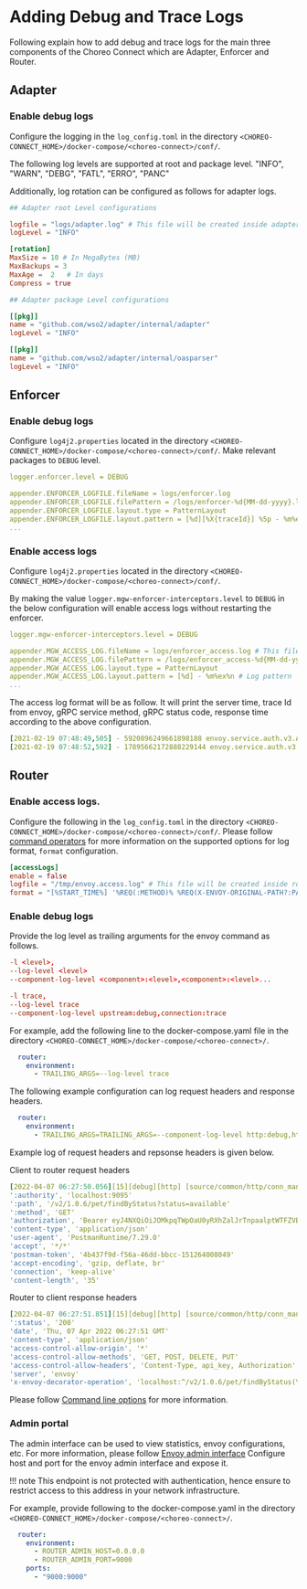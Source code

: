 # Adding Debug and Trace Logs

Following explain how to add debug and trace logs for the main three components of the Choreo Connect which are Adapter, Enforcer and Router.

## Adapter

### Enable debug logs

Configure the logging in the `log_config.toml` in the directory `<CHOREO-CONNECT_HOME>/docker-compose/<choreo-connect>/conf/`.

The following log levels are supported at root and package level. 
"INFO", "WARN", "DEBG", "FATL", "ERRO", "PANC"

Additionally, log rotation can be configured as follows for adapter logs.

```toml
## Adapter root Level configurations

logfile = "logs/adapter.log" # This file will be created inside adapter container.
logLevel = "INFO"

[rotation]
MaxSize = 10 # In MegaBytes (MB)
MaxBackups = 3
MaxAge =  2   # In days
Compress = true

## Adapter package Level configurations

[[pkg]]
name = "github.com/wso2/adapter/internal/adapter"
logLevel = "INFO"

[[pkg]]
name = "github.com/wso2/adapter/internal/oasparser"
logLevel = "INFO"
```

## Enforcer

### Enable debug logs

Configure `log4j2.properties` located in the directory `<CHOREO-CONNECT_HOME>/docker-compose/<choreo-connect>/conf/`.
Make relevant packages to `DEBUG` level.

```yaml
logger.enforcer.level = DEBUG
```

```yaml
appender.ENFORCER_LOGFILE.fileName = logs/enforcer.log
appender.ENFORCER_LOGFILE.filePattern = /logs/enforcer-%d{MM-dd-yyyy}.log
appender.ENFORCER_LOGFILE.layout.type = PatternLayout
appender.ENFORCER_LOGFILE.layout.pattern = [%d][%X{traceId}] %5p - %m%ex%n
...
```

### Enable access logs

Configure `log4j2.properties` located in the directory `<CHOREO-CONNECT_HOME>/docker-compose/<choreo-connect>/conf/`.

By making the value `logger.mgw-enforcer-interceptors.level` to `DEBUG` in the below configuration will enable access logs without restarting the enforcer.

```yaml
logger.mgw-enforcer-interceptors.level = DEBUG
```

```yaml
appender.MGW_ACCESS_LOG.fileName = logs/enforcer_access.log # This file will be created inside enforcer container.
appender.MGW_ACCESS_LOG.filePattern = /logs/enforcer_access-%d{MM-dd-yyyy}.log
appender.MGW_ACCESS_LOG.layout.type = PatternLayout
appender.MGW_ACCESS_LOG.layout.pattern = [%d] - %m%ex%n # Log pattern
...
```

The access log format will be as follow. It will print the server time, trace Id from envoy, gRPC service method, gRPC status code, response time according to the above configuration.

```yaml
[2021-02-19 07:48:49,505] - 5920896249661898188 envoy.service.auth.v3.Authorization/Check 16 34
[2021-02-19 07:48:52,592] - 17895662172888229144 envoy.service.auth.v3.Authorization/Check 16 7
```

## Router

### Enable access logs.

Configure the following in the `log_config.toml` in the directory `<CHOREO-CONNECT_HOME>/docker-compose/<choreo-connect>/conf/`.
Please follow [command operators]({{envoy_path}}/configuration/observability/access_log/usage#command-operators) for more information on the supported options for log format, `format` configuration.  

```toml
[accessLogs]
enable = false
logfile = "/tmp/envoy.access.log" # This file will be created inside router container.
format = "[%START_TIME%] '%REQ(:METHOD)% %REQ(X-ENVOY-ORIGINAL-PATH?:PATH)% %PROTOCOL%' %RESPONSE_CODE% %RESPONSE_FLAGS% %BYTES_RECEIVED% %BYTES_SENT% %DURATION% %RESP(X-ENVOY-UPSTREAM-SERVICE-TIME)% '%REQ(X-FORWARDED-FOR)%' '%REQ(USER-AGENT)%' '%REQ(X-REQUEST-ID)%' '%REQ(:AUTHORITY)%' '%UPSTREAM_HOST%'\n"
```

### Enable debug logs

Provide the log level as trailing arguments for the envoy command as follows.

```toml tab="Format"
-l <level>, 
--log-level <level>
--component-log-level <component>:<level>,<component>:<level>...
```

```toml tab="Example"
-l trace, 
--log-level trace
--component-log-level upstream:debug,connection:trace
```

For example, add the following line to the docker-compose.yaml file in the directory `<CHOREO-CONNECT_HOME>/docker-compose/<choreo-connect>/`. 

```yaml
  router:
    environment:
      - TRAILING_ARGS=--log-level trace
```
The following example configuration can log request headers and response headers.

```yaml
  router:
    environment:
      - TRAILING_ARGS=TRAILING_ARGS=--component-log-level http:debug,http2:debug,conn_handler:debug
```
Example log of request headers and repsonse headers is given below.

Client to router request headers
```yaml
[2022-04-07 06:27:50.056][15][debug][http] [source/common/http/conn_manager_impl.cc:867] [C23][S16704314296340818822] request headers complete (end_stream=false):
':authority', 'localhost:9095'
':path', '/v2/1.0.6/pet/findByStatus?status=available'
':method', 'GET'
'authorization', 'Bearer eyJ4NXQiOiJOMkpqTWpOaU0yRXhZalJrTnpaalptWTFZVEF4Tm1GbE5qZzRPV1UxWVdRMll6YzFObVk1TlEiLCJraWQiOiJNREpsTmpJeE4yRTFPR1psT0dWbU1HUXhPVEZsTXpCbU5tRmpaalEwWTJZd09HWTBOMkkwWXpFNFl6WmpOalJoWW1SbU1tUTBPRGRpTkRoak1HRXdNQV9SUzI1NiIsImFsZyI6IlJTMjU2In0.eyJzdWIiOiJhZG1pbiIsImF1dCI6IkFQUExJQ0FUSU9OIiwiYXVkIjoiaWxBRkJNcVBPRVp6YVMzYkM0ajRTZEc5SU9jYSIsIm5iZiI6MTY0OTMxMjUyNywiYXpwIjoiaWxBRkJNcVBPRVp6YVMzYkM0ajRTZEc5SU9jYSIsInNjb3BlIjoicmVhZDpwZXRzIHdyaXRlOnBldHMiLCJpc3MiOiJodHRwczpcL1wvYXBpbTo5NDQ0XC9vYXV0aDJcL3Rva2VuIiwiZXhwIjoxNjQ5MzE2MTI3LCJpYXQiOjE2NDkzMTI1MjcsImp0aSI6IjI4YTU0YmE3LWIwMzAtNDMyNS05N2QzLWU5MGJmM2I1ZWRkYSJ9.QiLKUnfdO27kiAbY_tzldDQjG28RGgPJ79jC8YDIeK-6XGzGssD_mx-lZeJzyR3CZDqqqqWEK5W08EZb_V3KI7kt6U6LbazPt8IQz7DfrLeEgFWVKTTHvmcgUkOW1XDLTISg053Jeg9xcv36qG-k4SEGRQRO9U31xegj2nZnZGQm7vPB2T6TLTXbqnKI720JupVinYIumXhpFkWQ1hTA4FdyYaPVtRNrwfEmOHd7YYKO467xSg8lTttIlRL2tkWDsOH4HC5U7TsfCVhKV2TNDZLKAtVWQXlQSktWQdyVirxTGs5-iDyKYQaMzORxbt6Dpyw9Tb5V2YYPGh_WmtIhyw'
'content-type', 'application/json'
'user-agent', 'PostmanRuntime/7.29.0'
'accept', '*/*'
'postman-token', '4b437f9d-f56a-46dd-bbcc-151264008049'
'accept-encoding', 'gzip, deflate, br'
'connection', 'keep-alive'
'content-length', '35'
```

Router to client response headers
```yaml
[2022-04-07 06:27:51.851][15][debug][http] [source/common/http/conn_manager_impl.cc:1467] [C23][S16704314296340818822] encoding headers via codec (end_stream=false):
':status', '200'
'date', 'Thu, 07 Apr 2022 06:27:51 GMT'
'content-type', 'application/json'
'access-control-allow-origin', '*'
'access-control-allow-methods', 'GET, POST, DELETE, PUT'
'access-control-allow-headers', 'Content-Type, api_key, Authorization'
'server', 'envoy'
'x-envoy-decorator-operation', 'localhost:^/v2/1.0.6/pet/findByStatus(\?([^/]+))?$'
```

Please follow [Command line options]({{envoy_path}}/operations/cli) for more information.

### Admin portal

The admin interface can be used to view statistics, envoy configurations, etc. For more information, please follow [Envoy admin interface]({{envoy_path}}/start/quick-start/admin)
Configure host and port for the envoy admin interface and expose it.

!!! note
    This endpoint is not protected with authentication, hence ensure to restrict access to this address in your network infrastructure.   

For example, provide following to the docker-compose.yaml in the directory `<CHOREO-CONNECT_HOME>/docker-compose/<choreo-connect>/`.

```yaml
  router:
    environment:
      - ROUTER_ADMIN_HOST=0.0.0.0
      - ROUTER_ADMIN_PORT=9000
    ports:
      - "9000:9000"  
```
